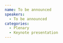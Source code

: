 ```yaml
---
name: To be announced
speakers:
  - To be announced
categories:
  - Plenary
  - Keynote presentation
---
```


